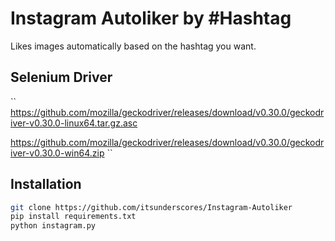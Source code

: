 # Instagram Autoliker by #Hashtag

Likes images automatically based on the hashtag you want.

## Selenium Driver
``
https://github.com/mozilla/geckodriver/releases/download/v0.30.0/geckodriver-v0.30.0-linux64.tar.gz.asc

https://github.com/mozilla/geckodriver/releases/download/v0.30.0/geckodriver-v0.30.0-win64.zip
``

## Installation
```sh
git clone https://github.com/itsunderscores/Instagram-Autoliker
pip install requirements.txt
python instagram.py
```
